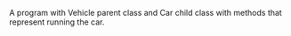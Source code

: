 A program with Vehicle parent class and Car child class with methods that represent
running the car.